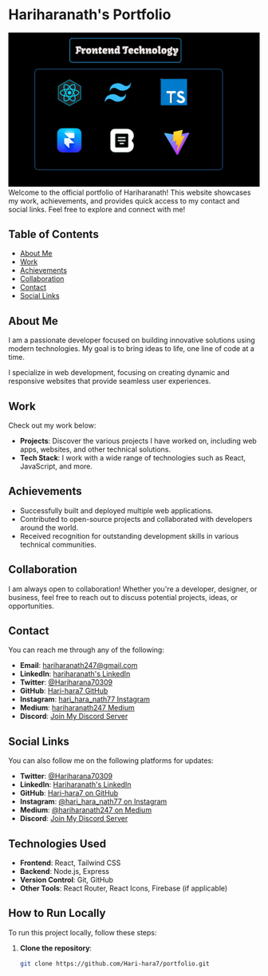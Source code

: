# Hariharanath's Portfolio

<img src="tech.png" alt="hari">
Welcome to the official portfolio of Hariharanath! This website showcases my work, achievements, and provides quick access to my contact and social links. Feel free to explore and connect with me!

## Table of Contents
- [About Me](#about-me)
- [Work](#work)
- [Achievements](#achievements)
- [Collaboration](#collaboration)
- [Contact](#contact)
- [Social Links](#social-links)

## About Me
I am a passionate developer focused on building innovative solutions using modern technologies. My goal is to bring ideas to life, one line of code at a time.

I specialize in web development, focusing on creating dynamic and responsive websites that provide seamless user experiences.

## Work
Check out my work below:
- **Projects**: Discover the various projects I have worked on, including web apps, websites, and other technical solutions.
- **Tech Stack**: I work with a wide range of technologies such as React, JavaScript, and more.

## Achievements
- Successfully built and deployed multiple web applications.
- Contributed to open-source projects and collaborated with developers around the world.
- Received recognition for outstanding development skills in various technical communities.

## Collaboration
I am always open to collaboration! Whether you're a developer, designer, or business, feel free to reach out to discuss potential projects, ideas, or opportunities.

## Contact
You can reach me through any of the following:
- **Email**: [hariharanath247@gmail.com](mailto:hariharanath247@gmail.com)
- **LinkedIn**: [hariharanath's LinkedIn](https://www.linkedin.com/in/hari-hara-nath-a13583282/)
- **Twitter**: [@Hariharana70309](https://x.com/Hariharana70309?t=Ib05QY4zN8F41MsLHAix5Q&s=09)
- **GitHub**: [Hari-hara7 GitHub](https://github.com/Hari-hara7)
- **Instagram**: [hari_hara_nath77 Instagram](https://instagram.com/hari_hara_nath77)
- **Medium**: [hariharanath247 Medium](https://medium.com/@hariharanath247)
- **Discord**: [Join My Discord Server](https://discord.gg/Xn8uyh4Js)

## Social Links
You can also follow me on the following platforms for updates:
- **Twitter**: [@Hariharana70309](https://x.com/Hariharana70309?t=Ib05QY4zN8F41MsLHAix5Q&s=09)
- **LinkedIn**: [Hariharanath's LinkedIn](https://www.linkedin.com/in/hari-hara-nath-a13583282/)
- **GitHub**: [Hari-hara7 on GitHub](https://github.com/Hari-hara7)
- **Instagram**: [@hari_hara_nath77 on Instagram](https://instagram.com/hari_hara_nath77)
- **Medium**: [@hariharanath247 on Medium](https://medium.com/@hariharanath247)
- **Discord**: [Join My Discord Server](https://discord.gg/Xn8uyh4Js)

## Technologies Used
- **Frontend**: React, Tailwind CSS
- **Backend**: Node.js, Express
- **Version Control**: Git, GitHub
- **Other Tools**: React Router, React Icons, Firebase (if applicable)

## How to Run Locally
To run this project locally, follow these steps:

1. **Clone the repository**:
   ```bash
   git clone https://github.com/Hari-hara7/portfolio.git
